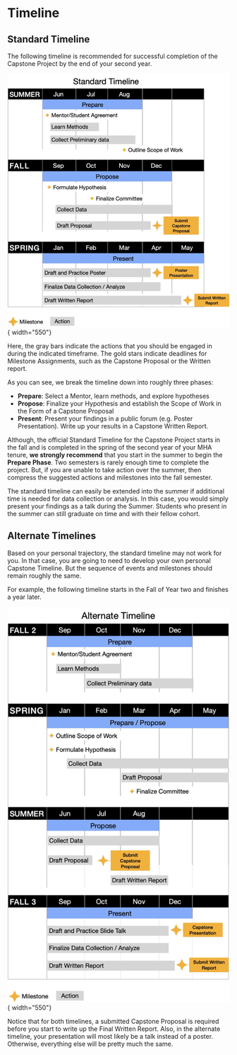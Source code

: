 # Timeline

## Standard Timeline

The following timeline is recommended for successful completion of the Capstone Project by the end of your second year.

![img-name](images/standard-timeline.png){ width="550"}

Here, the gray bars indicate the actions that you should be engaged in during the indicated timeframe. The gold stars indicate deadlines for Milestone Assignments, such as the Capstone Proposal or the Written report.

As you can see, we break the timeline down into roughly three phases:

- **Prepare**: Select a Mentor, learn methods, and explore hypotheses
- **Propose**: Finalize your Hypothesis and establish the Scope of Work in the Form of a Capstone Proposal
- **Present**: Present your findings in a public forum (e.g. Poster Presentation). Write up your results in a Capstone Written Report.

Although, the official Standard Timeline for the Capstone Project starts in the fall and is completed in the spring of the second year of your MHA tenure, **we strongly recommend** that you start in the summer to begin the **Prepare Phase**. Two semesters is rarely enough time to complete the project. But, if you are unable to take action over the summer, then compress the suggested actions and milestones into the fall semester.

The standard timeline can easily be extended into the summer if additional time is needed for data collection or analysis. In this case, you would simply present your findings as a talk during the Summer. Students who present in the summer can still graduate on time and with their fellow cohort.

## Alternate Timelines

Based on your personal trajectory, the standard timeline may not work for you. In that case, you are going to need to develop your own personal Capstone Timeline. But the sequence of events and milestones should remain roughly the same.

For example, the following timeline starts in the Fall of Year two and finishes a year later.

![img-name](images/alternate-timeline.png){ width="550"}

Notice that for both timelines, a submitted Capstone Proposal is required before you start to write up the Final Written Report. Also, in the alternate timeline, your presentation will most likely be a talk instead of a poster. Otherwise, everything else will be pretty much the same.